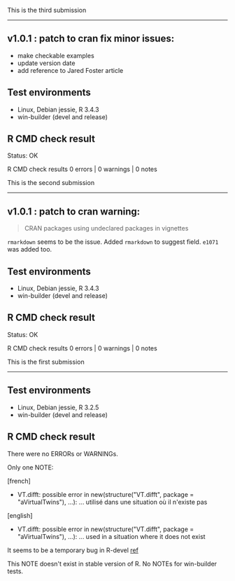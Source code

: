 This is the third submission

----------------------------------------------------------------

## v1.0.1 : patch to cran fix minor issues:

* make checkable examples
* update version date
* add reference to Jared Foster article

## Test environments

* Linux, Debian jessie, R 3.4.3
* win-builder (devel and release)


## R CMD check result

Status: OK

R CMD check results
0 errors | 0 warnings | 0 notes



This is the second submission

----------------------------------------------------------------

## v1.0.1 : patch to cran warning:

>CRAN packages using undeclared packages in vignettes

`rmarkdown` seems to be the issue. Added `rmarkdown` to suggest field.
`e1071` was added too.

## Test environments

* Linux, Debian jessie, R 3.4.3
* win-builder (devel and release)


## R CMD check result

Status: OK

R CMD check results
0 errors | 0 warnings | 0 notes







This is the first submission

----------------------------------------------------------------

## Test environments

* Linux, Debian jessie, R 3.2.5
* win-builder (devel and release)


## R CMD check result

There were no ERRORs or WARNINGs.

Only one NOTE:

[french]
* VT.difft: possible error in new(structure("VT.difft", package = "aVirtualTwins"), ...): ... utilisé dans une situation où il n'existe pas

[english]
* VT.difft: possible error in new(structure("VT.difft", package = "aVirtualTwins"), ...): ... used in a situation where it does not exist

It seems to be a temporary bug in R-devel [ref](http://r.789695.n4.nabble.com/R-CMD-check-quot-quot-used-in-a-situation-where-it-does-not-exist-td4701779.html)

This NOTE doesn't exist in stable version of R. No NOTEs for win-builder tests.


